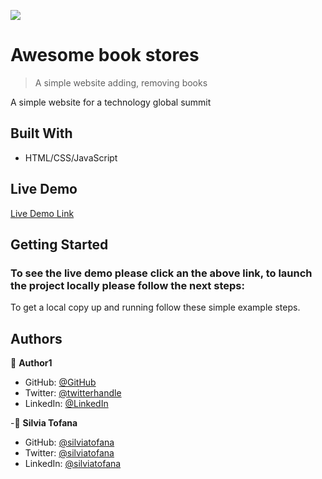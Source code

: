 

![](https://img.shields.io/badge/Microverse-blueviolet)

# Awesome book stores

> A simple website adding, removing books




A simple website for a technology global summit
## Built With

- HTML/CSS/JavaScript

## Live Demo

[Live Demo Link](https://kimutai01.github.io/Awesome-books-objects/)


## Getting Started

### To see the live demo please click an the above link, to launch the project locally please follow the next steps:

To get a local copy up and running follow these simple example steps.

## Authors

👤 **Author1**

- GitHub: [@GitHub](https://github.com/Kimutai01)
- Twitter: [@twitterhandle](https://twitter.com/twitterhandle)
- LinkedIn: [@LinkedIn](https://www.linkedin.com/in/kimutai-kiprotich-1b5045216/)

-👤 **Silvia Tofana**

- GitHub: [@silviatofana](https://github.com/silviatofana)
- Twitter: [@silviatofana](https://twitter.com/silviatofana)
- LinkedIn: [@silviatofana](https://linkedin.com/in/silviatofana)


